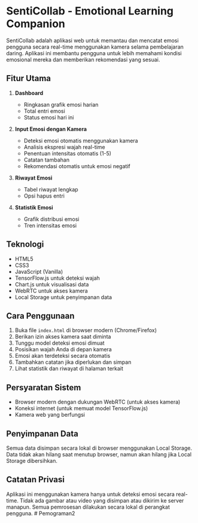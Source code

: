 # SentiCollab - Emotional Learning Companion

SentiCollab adalah aplikasi web untuk memantau dan mencatat emosi pengguna secara real-time menggunakan kamera selama pembelajaran daring. Aplikasi ini membantu pengguna untuk lebih memahami kondisi emosional mereka dan memberikan rekomendasi yang sesuai.

## Fitur Utama

1. **Dashboard**
   - Ringkasan grafik emosi harian
   - Total entri emosi
   - Status emosi hari ini

2. **Input Emosi dengan Kamera**
   - Deteksi emosi otomatis menggunakan kamera
   - Analisis ekspresi wajah real-time
   - Penentuan intensitas otomatis (1-5)
   - Catatan tambahan
   - Rekomendasi otomatis untuk emosi negatif

3. **Riwayat Emosi**
   - Tabel riwayat lengkap
   - Opsi hapus entri

4. **Statistik Emosi**
   - Grafik distribusi emosi
   - Tren intensitas emosi

## Teknologi

- HTML5
- CSS3
- JavaScript (Vanilla)
- TensorFlow.js untuk deteksi wajah
- Chart.js untuk visualisasi data
- WebRTC untuk akses kamera
- Local Storage untuk penyimpanan data

## Cara Penggunaan

1. Buka file `index.html` di browser modern (Chrome/Firefox)
2. Berikan izin akses kamera saat diminta
3. Tunggu model deteksi emosi dimuat
4. Posisikan wajah Anda di depan kamera
5. Emosi akan terdeteksi secara otomatis
6. Tambahkan catatan jika diperlukan dan simpan
7. Lihat statistik dan riwayat di halaman terkait

## Persyaratan Sistem

- Browser modern dengan dukungan WebRTC (untuk akses kamera)
- Koneksi internet (untuk memuat model TensorFlow.js)
- Kamera web yang berfungsi

## Penyimpanan Data

Semua data disimpan secara lokal di browser menggunakan Local Storage. Data tidak akan hilang saat menutup browser, namun akan hilang jika Local Storage dibersihkan.

## Catatan Privasi

Aplikasi ini menggunakan kamera hanya untuk deteksi emosi secara real-time. Tidak ada gambar atau video yang disimpan atau dikirim ke server manapun. Semua pemrosesan dilakukan secara lokal di perangkat pengguna.
#   P e m o g r a m a n 2  
 